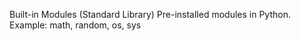  Built-in Modules (Standard Library)
Pre-installed modules in Python.
Example: math, random, os, sys
